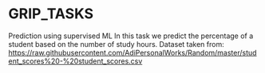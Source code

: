 # GRIP_TASKS

Prediction using supervised ML
In this task we predict the percentage of a student based on the number of study hours.
Dataset taken from: https://raw.githubusercontent.com/AdiPersonalWorks/Random/master/student_scores%20-%20student_scores.csv
  
